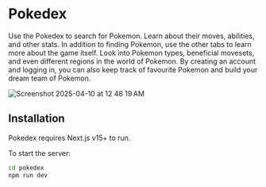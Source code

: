 # Pokedex

Use the Pokedex to search for Pokemon. Learn about their moves, abilities, and other stats. In addition to finding Pokemon, use the other tabs to learn more about the game itself. Look into Pokemon types, beneficial movesets, and even different regions in the world of Pokemon. By creating an account and logging in, you can also keep track of favourite Pokemon and build your dream team of Pokemon.

![Screenshot 2025-04-10 at 12 48 19 AM](https://github.com/user-attachments/assets/4bb82272-3563-4d77-a168-d9b1314932ae)

## Installation

Pokedex requires Next.js v15+ to run.

To start the server:

```sh
cd pokedex
npm run dev
```
